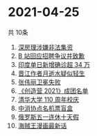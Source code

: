 # 2021-04-25
  共 10条

  <!-- BEGIN -->
  <!-- 最后更新时间:Sun Apr 25 2021 15:14:19 GMT+0000 (Coordinated Universal Time) -->
  1. [深房理涉嫌非法集资](https://www.zhihu.com/search?q=深房理)
1. [B 站回应招聘争议并致歉](https://www.zhihu.com/search?q=b站北邮)
1. [印度单日新增确诊超 34 万](https://www.zhihu.com/search?q=印度疫情)
1. [晋江作者月逝水疑似轻生](https://www.zhihu.com/search?q=月逝水)
1. [张伟丽卫冕失败](https://www.zhihu.com/search?q=张伟丽)
1. [《创造营 2021》成团名单](https://www.zhihu.com/search?q=创造营成团名单)
1. [清华大学 110 周年校庆](https://www.zhihu.com/search?q=清华校庆)
1. [中消协点名机票盲盒](https://www.zhihu.com/search?q=机票盲盒)
1. [俄罗斯五一连休十天假](https://www.zhihu.com/search?q=俄罗斯五一)
1. [海贼王漫画最新话](https://www.zhihu.com/search?q=海贼王)
  <!-- END -->
  